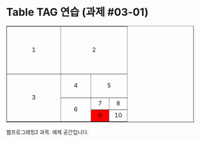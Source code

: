 <html>
  <head>
    <title>Table TAG 연습</title>
    <h1>Table TAG 연습 (과제 #03-01)</h1>
  </head>
  <body>
    <section>
      <article>
        <table border="1" width="256"">
          <tr height="128">
            <td colspan="4" rowspan="4" align="center" width="128">1</td>
            <td colspan="4" rowspan="4" align="center" width="128">2</td>
          </tr>
          <tr/> <tr/> <tr/>
          <tr>
            <td colspan="4" rowspan="4" align="center" width="128" height="128">3</td>
            <td colspan="2" rowspan="2" align="center" width="64" height="64">4</td>
            <td colspan="2" rowspan="2" align="center" width="64" height="64">5</td>
          </tr>
          <tr/>
          <tr>
            <td colspan="2" rowspan="2" align="center" width="64" height="64">6</td>
            <td align="center" width="32" height="32">7</td>
            <td align="center" width="32" height="32">8</td>
          </tr>
          <tr>
            <td align="center" width="32" height="32" bgcolor="red">9</td>
            <td align="center" width="32" height="32">10</td>
          </tr>
        </table>
      </article>
      <footer>
       웹프로그래밍2 과목. 예제 공간입니다.
      </footer>
    </section>
  </body>
</html>
